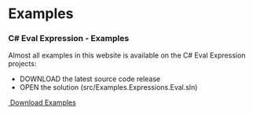 # Examples

### C# Eval Expression - Examples

Almost all examples in this website is available on the C# Eval Expression projects:

- DOWNLOAD the latest source code release
- OPEN the solution (src/Examples.Expressions.Eval.sln)

<a class="btn btn-success btn-lg" href="https://github.com/zzzprojects/Eval-Expression.NET/releases" target="_blank" role="button" onclick="ga('send', 'event', { eventAction: 'download'});"><i class="fa fa-cloud-download"></i>&nbsp;Download Examples</a>
